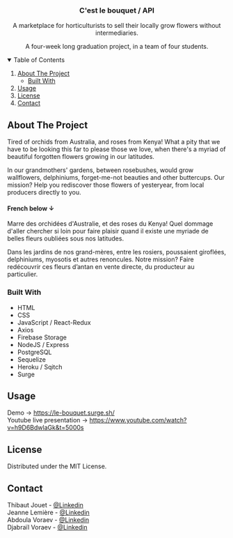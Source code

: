
<p align="center">
  <h3 align="center">C'est le bouquet / API</h3>

  <p align="center">
    A marketplace for horticulturists to sell their locally grow flowers without intermediaries.
  </p>
  <p align="center">
  A four-week long graduation project, in a team of four students.</p>
</p>

<!-- TABLE OF CONTENTS -->
<details open="open">
  <summary>Table of Contents</summary>
  <ol>
    <li>
      <a href="#about-the-project">About The Project</a>
      <ul>
        <li><a href="#built-with">Built With</a></li>
      </ul>
    </li>
    <li><a href="#usage">Usage</a></li>
    <li><a href="#license">License</a></li>
    <li><a href="#contact">Contact</a></li>
  </ol>
</details>

<!-- ABOUT THE PROJECT -->
## About The Project

Tired of orchids from Australia, and roses from Kenya! What a pity that we have to be looking this far to please those we love, when there's a myriad of beautiful forgotten flowers growing in our latitudes.

In our grandmothers' gardens, between rosebushes, would grow wallflowers, delphiniums, forget-me-not beauties and other buttercups. Our mission?
Help you rediscover those flowers of yesteryear, from local producers directly to you.

<h4>French below ↓</h4>

Marre des orchidées d'Australie, et des roses du Kenya! Quel dommage d'aller chercher si loin pour faire plaisir quand il existe une myriade de belles fleurs oubliées sous nos latitudes.

Dans les jardins de nos grand-mères, entre les rosiers, poussaient giroflées, delphiniums, myosotis et autres renoncules. Notre mission? Faire redécouvrir ces fleurs d’antan en vente directe, du producteur au particulier.

### Built With

* HTML
* CSS
* JavaScript / React-Redux
* Axios
* Firebase Storage
* NodeJS / Express
* PostgreSQL
* Sequelize
* Heroku / Sqitch
* Surge

<!-- USAGE EXAMPLES -->
## Usage

Demo → https://le-bouquet.surge.sh/
</br>
Youtube live presentation → https://www.youtube.com/watch?v=h9D6BdwlaGk&t=5000s

<!-- LICENSE -->
## License

Distributed under the MIT License.

<!-- CONTACT -->
## Contact

Thibaut Jouet - [@Linkedin](https://fr.linkedin.com/in/thibaut-jouet-18793219b)
</br>
Jeanne Lemière - [@Linkedin](https://www.linkedin.com/in/jeanne-lemi%C3%A8re-a4b36a1bb/)
</br>
Abdoula Voraev - [@Linkedin](https://fr.linkedin.com/in/abdoula-voraev-306a51171)
</br>
Djabraïl Voraev - [@Linkedin](https://fr.linkedin.com/in/djabrail-voraev-22b8b6207)
